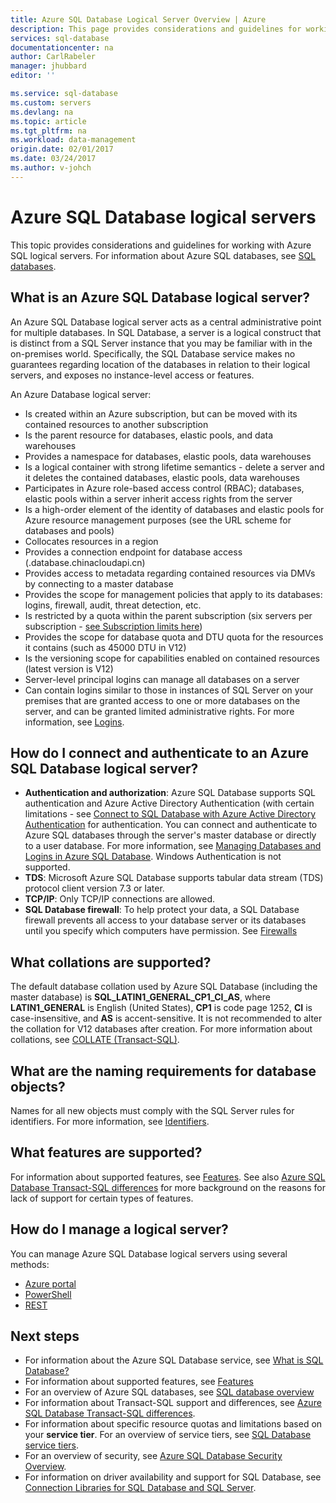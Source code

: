 ```yaml
---
title: Azure SQL Database Logical Server Overview | Azure
description: This page provides considerations and guidelines for working with Azure SQL logical servers.
services: sql-database
documentationcenter: na
author: CarlRabeler
manager: jhubbard
editor: ''

ms.service: sql-database
ms.custom: servers
ms.devlang: na
ms.topic: article
ms.tgt_pltfrm: na
ms.workload: data-management
origin.date: 02/01/2017
ms.date: 03/24/2017
ms.author: v-johch
---
```


# Azure SQL Database logical servers

This topic provides considerations and guidelines for working with Azure SQL logical servers. For information about Azure SQL databases, see [SQL databases](./sql-database-overview.md).

## What is an Azure SQL Database logical server?
An Azure SQL Database logical server acts as a central administrative point for multiple databases. In SQL Database, a server is a logical construct that is distinct from a SQL Server instance that you may be familiar with in the on-premises world. Specifically, the SQL Database service makes no guarantees regarding location of the databases in relation to their logical servers, and exposes no instance-level access or features.  

An Azure Database logical server:

- Is created within an Azure subscription, but can be moved with its contained resources to another subscription
- Is the parent resource for databases, elastic pools, and data warehouses
- Provides a namespace for databases, elastic pools, data warehouses
- Is a logical container with strong lifetime semantics - delete a server and it deletes the contained databases, elastic pools, data warehouses
- Participates in Azure role-based access control (RBAC); databases, elastic pools within a server inherit access rights from the server
- Is a high-order element of the identity of databases and elastic pools for Azure resource management purposes (see the URL scheme for databases and pools)
- Collocates resources in a region
- Provides a connection endpoint for database access (<serverName>.database.chinacloudapi.cn)
- Provides access to metadata regarding contained resources via DMVs by connecting to a master database 
- Provides the scope for management policies that apply to its databases: logins, firewall, audit, threat detection, etc. 
- Is restricted by a quota within the parent subscription (six servers per subscription - [see Subscription limits here](../azure-subscription-service-limits.md))
- Provides the scope for database quota and DTU quota for the resources it contains (such as 45000 DTU in V12)
- Is the versioning scope for capabilities enabled on contained resources (latest version is V12)
- Server-level principal logins can manage all databases on a server
- Can contain logins similar to those in instances of SQL Server on your premises that are granted access to one or more databases on the server, and can be granted limited administrative rights. For more information, see [Logins](./sql-database-manage-logins.md).

## How do I connect and authenticate to an Azure SQL Database logical server?

- **Authentication and authorization**: Azure SQL Database supports SQL authentication and Azure Active Directory Authentication (with certain limitations - see [Connect to SQL Database with Azure Active Directory Authentication](./sql-database-aad-authentication.md) for authentication. You can connect and authenticate to Azure SQL databases through the server's master database or directly to a user database. 
For more information, see [Managing Databases and Logins in Azure SQL Database](./sql-database-manage-logins.md). Windows Authentication is not supported. 
- **TDS**: Microsoft Azure SQL Database supports tabular data stream (TDS) protocol client version 7.3 or later.
- **TCP/IP**: Only TCP/IP connections are allowed.
- **SQL Database firewall**: To help protect your data, a SQL Database firewall prevents all access to your database server or its databases until you specify which computers have permission. See [Firewalls](./sql-database-firewall-configure.md)

## What collations are supported?

The default database collation used by Azure SQL Database (including the master database) is **SQL_LATIN1_GENERAL_CP1_CI_AS**, where **LATIN1_GENERAL** is English (United States), **CP1** is code page 1252, **CI** is case-insensitive, and **AS** is accent-sensitive. It is not recommended to alter the collation for V12 databases after creation. For more information about collations, see [COLLATE (Transact-SQL)](https://msdn.microsoft.com/zh-cn/library/ms184391.aspx).

## What are the naming requirements for database objects?

Names for all new objects must comply with the SQL Server rules for identifiers. For more information, see [Identifiers](https://msdn.microsoft.com/zh-cn/library/ms175874.aspx).

## What features are supported?

For information about supported features, see [Features](./sql-database-features.md). See also [Azure SQL Database Transact-SQL differences](./sql-database-transact-sql-information.md) for more background on the reasons for lack of support for certain types of features.

## How do I manage a logical server?

You can manage Azure SQL Database logical servers using several methods:
- [Azure portal](./sql-database-manage-portal.md)
- [PowerShell](./sql-database-manage-powershell.md)
- [REST](https://docs.microsoft.com/en-us/rest/api/sql/)

## Next steps

- For information about the Azure SQL Database service, see [What is SQL Database?](./sql-database-technical-overview.md)
- For information about supported features, see [Features](./sql-database-features.md)
- For an overview of Azure SQL databases, see [SQL database overview](./sql-database-overview.md)
- For information about Transact-SQL support and differences, see [Azure SQL Database Transact-SQL differences](./sql-database-transact-sql-information.md).
- For information about specific resource quotas and limitations based on your **service tier**. For an overview of service tiers, see [SQL Database service tiers](./sql-database-service-tiers.md).
- For an overview of security, see [Azure SQL Database Security Overview](./sql-database-security-overview.md).
- For information on driver availability and support for SQL Database, see [Connection Libraries for SQL Database and SQL Server](./sql-database-libraries.md).